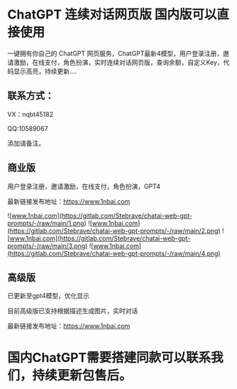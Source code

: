 # ChatGPT 连续对话网页版 国内版可以直接使用
一键拥有你自己的 ChatGPT 网页服务，ChatGPT最新4模型，用户登录注册，邀请激励，在线支付，角色扮演，实时连续对话网页版，查询余额，自定义Key，代码显示高亮，持续更新....



## 联系方式：
VX：nqbt45182

QQ:10589067

添加请备注。

## 商业版
用户登录注册，邀请激励，在线支付，角色扮演，GPT4

最新链接发布地址：https://www.1nbai.com

![www.1nbai.com](https://gitlab.com/Stebrave/chatai-web-gpt-prompts/-/raw/main/1.png)
![www.1nbai.com](https://gitlab.com/Stebrave/chatai-web-gpt-prompts/-/raw/main/2.png)
![www.1nbai.com](https://gitlab.com/Stebrave/chatai-web-gpt-prompts/-/raw/main/3.png)
![www.1nbai.com](https://gitlab.com/Stebrave/chatai-web-gpt-prompts/-/raw/main/4.png)


## 高级版
已更新至gpt4模型，优化显示

目前高级版已支持根据描述生成图片，实时对话

最新链接发布地址：https://www.1nbai.com

# 国内ChatGPT需要搭建同款可以联系我们，持续更新包售后。
